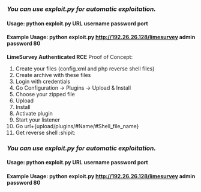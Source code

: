 ### ***You can use exploit.py for automatic exploitation.***
#### Usage: python exploit.py URL username password port
#### Example Usage: python exploit.py http://192.26.26.128/limesurvey admin password 80

**LimeSurvey Authenticated RCE**
Proof of Concept:
1. Create your files (config.xml and php reverse shell files)
2. Create archive with these files
3. Login with credentials
4. Go Configuration -> Plugins -> Upload & Install
5. Choose your zipped file
6. Upload
7. Install
8. Activate plugin
9. Start your listener
10. Go url+{upload/plugins/#Name/#Shell_file_name}
11. Get reverse shell :shipit:

### ***You can use exploit.py for automatic exploitation.***
#### Usage: python exploit.py URL username password port
#### Example Usage: python exploit.py http://192.26.26.128/limesurvey admin password 80
